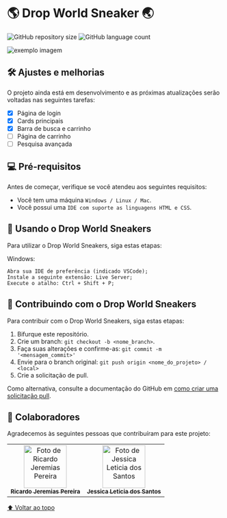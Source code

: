 # 🌎 Drop World Sneaker 🌏

<!---Esses são exemplos. Veja https://shields.io para outras pessoas ou para personalizar este conjunto de escudos. Você pode querer incluir dependências, status do projeto e informações de licença aqui--->

![GitHub repository size](https://img.shields.io/github/repo-size/lamarcelo/Drop-World-Sneakers-Website?style=for-the-badge)
![GitHub language count](https://img.shields.io/github/languages/count/lamarcelo/Drop-World-Sneakers-Website?style=for-the-badge)

<img src="imgs/Website-Exemplo.gif" alt="exemplo imagem">

## 🛠️ Ajustes e melhorias

O projeto ainda está em desenvolvimento e as próximas atualizações serão voltadas nas seguintes tarefas:

- [x] Página de login
- [x] Cards principais
- [x] Barra de busca e carrinho
- [ ] Página de carrinho
- [ ] Pesquisa avançada

## 💻 Pré-requisitos

Antes de começar, verifique se você atendeu aos seguintes requisitos:
<!---Estes são apenas requisitos de exemplo. Adicionar, duplicar ou remover conforme necessário--->
* Você tem uma máquina `Windows / Linux / Mac`.
* Você possui uma `IDE com suporte as linguagens HTML e CSS`.

## 🚀 Usando o Drop World Sneakers

Para utilizar o Drop World Sneakers, siga estas etapas:

Windows:
```
Abra sua IDE de preferência (indicado VSCode);
Instale a seguinte extensão: Live Server;
Execute o atalho: Ctrl + Shift + P;
```

## 🤝 Contribuindo com o Drop World Sneakers
<!---Se o seu README for longo ou se você tiver algum processo ou etapas específicas que deseja que os contribuidores sigam, considere a criação de um arquivo CONTRIBUTING.md separado--->
Para contribuir com o Drop World Sneakers, siga estas etapas:

1. Bifurque este repositório.
2. Crie um branch: `git checkout -b <nome_branch>`.
3. Faça suas alterações e confirme-as: `git commit -m '<mensagem_commit>'`
4. Envie para o branch original: `git push origin <nome_do_projeto> / <local>`
5. Crie a solicitação de pull.

Como alternativa, consulte a documentação do GitHub em [como criar uma solicitação pull](https://help.github.com/en/github/collaborating-with-issues-and-pull-requests/creating-a-pull-request).

## 🤝 Colaboradores

Agradecemos às seguintes pessoas que contribuíram para este projeto:

<table>
  <tr>
    <td align="center">
      <a href="#">
        <img src="https://cdn.discordapp.com/attachments/705621850440597635/989413426440859668/Ricardo.jpg" width="100px;" alt="Foto de Ricardo Jeremias Pereira"/><br>
        <sub>
          <b>Ricardo Jeremias Pereira</b>
        </sub>
      </a>
    </td>
    <td align="center">
      <a href="#">
        <img src="https://cdn.discordapp.com/attachments/705621850440597635/989413494271135784/Jessi.jpg" width="100px;" alt="Foto de Jessica Leticia dos Santos"/><br>
        <sub>
          <b>Jessica Leticia dos Santos</b>
        </sub>
      </a>
    </td>
  </tr>
</table>

[⬆ Voltar ao topo](#nome-do-projeto)<br>
